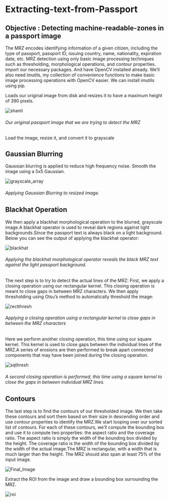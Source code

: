 # Extracting-text-from-Passport
## Objective : Detecting machine-readable-zones in a passport image

The MRZ encodes identifying information of a given citizen, including the type of passport, passport ID, issuing country, name, nationality, expiration date, etc.
MRZ detection using only basic image processing techniques such as thresholding, morphological operations, and contour properties. 
import our necessary packages. And have OpenCV installed already. We’ll also need imutils, my collection of convenience functions to make basic image processing operations with OpenCV easier. We can install imutils  using pip.

 Loads our original image from disk and resizes it to have a maximum height of 390 pixels.
 
 ![shanti](https://user-images.githubusercontent.com/53252686/86601213-a881ed00-bfbe-11ea-9037-24142ff444b9.jpeg)
 ###### Our original passport image that we are trying to detect the MRZ 
            
Load the image, resize it, and convert it to grayscale  

## Gaussian Blurring

Gaussian blurring is applied to reduce high frequency noise. Smooth the image using a 5x5 Gaussian.

![grayscale_array](https://user-images.githubusercontent.com/53252686/86603311-79b94600-bfc1-11ea-9108-46e055da7bd8.jpeg)
###### Applying Gaussian Blurring to resized image.

## Blackhat Operation

We then apply a blackhat morphological operation to the blurred, grayscale image.A blackhat operator is used to reveal dark regions against light backgrounds.Since the passport text is always black on a light background. Below you can see the output of applying the blackhat operator:

![blackhat](https://user-images.githubusercontent.com/53252686/86604332-dec16b80-bfc2-11ea-82bf-d4ac0c186f62.jpg)
###### Applying the blackhat morphological operator reveals the black MRZ text against the light passport background.

The next step is to try to detect the actual lines of the MRZ:
First, we apply a closing operation using our rectangular kernel. This closing operation is meant to close gaps in between MRZ characters. We then apply thresholding using Otsu’s method to automatically threshold the image:

![rectthresh](https://user-images.githubusercontent.com/53252686/86604950-abcba780-bfc3-11ea-8825-5903aaea0d21.jpg)
###### Applying a closing operation using a rectangular kernel to close gaps in between the MRZ characters

Here we perform another closing operation, this time using our square kernel. This kernel is used to close gaps between the individual lines of the MRZ.A series of erosions  are then performed to break apart connected components that may have been joined during the closing operation.

![sqthresh](https://user-images.githubusercontent.com/53252686/86605472-6065c900-bfc4-11ea-9c7f-4a1366512013.jpg)
###### A second closing operation is performed, this time using a square kernel to close the gaps in between individual MRZ lines.

## Contours

The last step is to find the contours of our thresholded image. We then take these contours and sort them based on their size in descending order and use contour properties to identify the MRZ.We start looping over our sorted list of contours. For each of these contours, we’ll compute the bounding box and use it to compute two properties: the aspect ratio and the coverage ratio. The aspect ratio is simply the width of the bounding box divided by the height. The coverage ratio is the width of the bounding box divided by the width of the actual image.The MRZ is rectangular, with a width that is much larger than the height. The MRZ should also span at least 75% of the input image.

![Final_Image](https://user-images.githubusercontent.com/53252686/86606500-b5560f00-bfc5-11ea-991e-6d8125b3453a.jpg)


Extract the ROI from the image and draw a bounding box surrounding the MRZ.

![roi](https://user-images.githubusercontent.com/53252686/86606886-331a1a80-bfc6-11ea-877f-8c6faa411fc5.jpeg)






 
